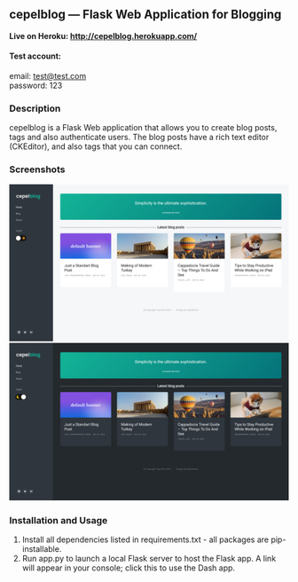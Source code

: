 ## cepelblog — Flask Web Application for Blogging
**Live on Heroku: http://cepelblog.herokuapp.com/**

#### Test account:
email: test@test.com  
password: 123

### Description
cepelblog is a Flask Web application that allows you to create blog posts, tags and also authenticate users. The blog posts have a rich text editor (CKEditor), and also tags that you can connect.

### Screenshots

<img src="cepelblog/static/img/light-theme.png" alt="light-theme" width="1200"/>
<img src="cepelblog/static/img/dark-theme.png" alt="dark-theme" width="1200"/>


### Installation and Usage
1. Install all dependencies listed in requirements.txt - all packages are pip-installable.
2. Run app.py to launch a local Flask server to host the Flask app. A link will appear in your console; click this to use the Dash app.
